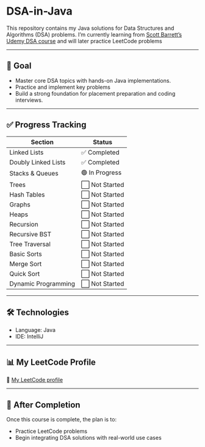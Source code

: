 # DSA-in-Java
This repository contains my Java solutions for Data Structures and Algorithms (DSA) problems.
I’m currently learning from [Scott Barrett’s Udemy DSA course](https://www.udemy.com/course/data-structures-and-algorithms-java/) and will later practice LeetCode problems

---

## 🚀 Goal

- Master core DSA topics with hands-on Java implementations.
- Practice and implement key problems
- Build a strong foundation for placement preparation and coding interviews.

---

## ✅ Progress Tracking

| Section                | Status         |
|------------------------|----------------|
| Linked Lists           | ✅ Completed    |
| Doubly Linked Lists    | ✅ Completed    |
| Stacks & Queues        | 🟢 In Progress  |
| Trees                  | ⬜ Not Started  |
| Hash Tables            | ⬜ Not Started  |
| Graphs                 | ⬜ Not Started  |
| Heaps                  | ⬜ Not Started  |
| Recursion              | ⬜ Not Started  |
| Recursive BST          | ⬜ Not Started  |
| Tree Traversal         | ⬜ Not Started  |
| Basic Sorts            | ⬜ Not Started  |
| Merge Sort             | ⬜ Not Started  |
| Quick Sort             | ⬜ Not Started  |
| Dynamic Programming    | ⬜ Not Started  |


---

## 🛠 Technologies

- Language: Java
- IDE: IntelliJ

---

## 📊 My LeetCode Profile

🔗 [My LeetCode profile](https://leetcode.com/u/atharvapac/)

---

## 🚀 After Completion

Once this course is complete, the plan is to:
- Practice LeetCode problems
- Begin integrating DSA solutions with real-world use cases

